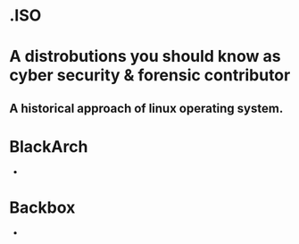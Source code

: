 # .ISO
# A distrobutions you should know as cyber security & forensic contributor

## A historical approach of linux operating system.

# BlackArch
-
# Backbox 
-





